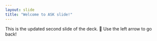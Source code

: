 ```yaml
---
layout: slide
title: "Welcome to ASK slide!"
---
```

This is the updated second slide of the deck. :tada:
Use the left arrow to go back!
